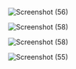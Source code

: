 ![Screenshot (56)](https://github.com/AvinashTG/To-Do-Application/assets/148748544/655d1c78-3e49-4a23-9542-5f0f730a0876)

![Screenshot (58)](https://github.com/AvinashTG/To-Do-Application/assets/148748544/9a3ca1f4-811d-49bf-a03f-882d5e53343c)

![Screenshot (58)](https://github.com/AvinashTG/To-Do-Application/assets/148748544/bcd4566e-0aa4-48d5-84e0-50c95c05e406)

![Screenshot (55)](https://github.com/AvinashTG/To-Do-Application/assets/148748544/fbeecfca-9fae-4594-bc10-d41844f1f731)
